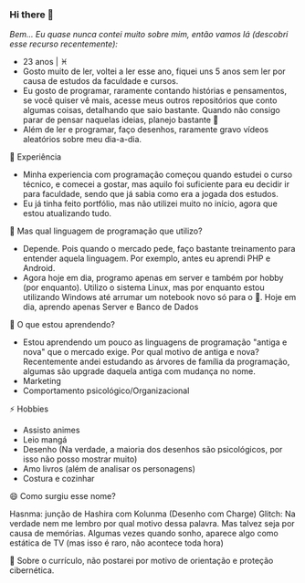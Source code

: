 ### Hi there 👋

_Bem... Eu quase nunca contei muito sobre mim, então vamos lá (descobri esse recurso recentemente):_

- 23 anos | ♓
- Gosto muito de ler, voltei a ler esse ano, fiquei uns 5 anos sem ler por causa de estudos da faculdade e cursos.
- Eu gosto de programar, raramente contando histórias e pensamentos, se você quiser vê mais, acesse meus outros repositórios que conto algumas coisas, detalhando que saio bastante. Quando não consigo parar de pensar naquelas ideias, planejo bastante 🙂
- Além de ler e programar, faço desenhos, raramente gravo vídeos aleatórios sobre meu dia-a-dia.

💬 Experiência

- Minha experiencia com programação começou quando estudei o curso técnico, e comecei a gostar, mas aquilo foi suficiente para eu decidir ir para faculdade, sendo que já sabia como era a jogada dos estudos.
- Eu já tinha feito portfólio, mas não utilizei muito no início, agora que estou atualizando tudo.

🔭 Mas qual linguagem de programação que utilizo? 

- Depende. Pois quando o mercado pede, faço bastante treinamento para entender aquela linguagem. Por exemplo, antes eu aprendi PHP e Android.
- Agora hoje em dia, programo apenas em server e também por hobby (por enquanto). Utilizo o sistema Linux, mas por enquanto estou utilizando Windows até arrumar um notebook novo só para o 🐧.
Hoje em dia, aprendo apenas Server e Banco de Dados


🌱 O que estou aprendendo?

- Estou aprendendo um pouco as linguagens de programação "antiga e nova" que o mercado exige. Por qual motivo de antiga e nova? Recentemente andei estudando as árvores de família da programação, algumas são upgrade daquela antiga com mudança no nome.
- Marketing
- Comportamento psicológico/Organizacional

⚡ Hobbies

- Assisto animes
- Leio mangá
- Desenho (Na verdade, a maioria dos desenhos são psicológicos, por isso não posso mostrar muito)
- Amo livros (além de analisar os personagens)
- Costura e cozinhar


😄 Como surgiu esse nome?

Hasnma: junção de Hashira com Kolunma (Desenho com Charge)
Glitch: Na verdade nem me lembro por qual motivo dessa palavra. Mas talvez seja por causa de memórias. Algumas vezes quando sonho, aparece algo como estática de TV (mas isso é raro, não acontece toda hora) 

📎 Sobre o currículo, não postarei por motivo de orientação e proteção cibernética.

<!--
**hasnma-glitch/hasnma-glitch** is a ✨ _special_ ✨ repository because its `README.md` (this file) appears on your GitHub profile.

Here are some ideas to get you started:

- 🔭 I’m currently working on ...
- 🌱 I’m currently learning ...
- 👯 I’m looking to collaborate on ...
- 🤔 I’m looking for help with ...
- 💬 Ask me about ...
- 📫 How to reach me: ...
- 😄 Pronouns: ...
- ⚡ Fun fact: ...
-->
